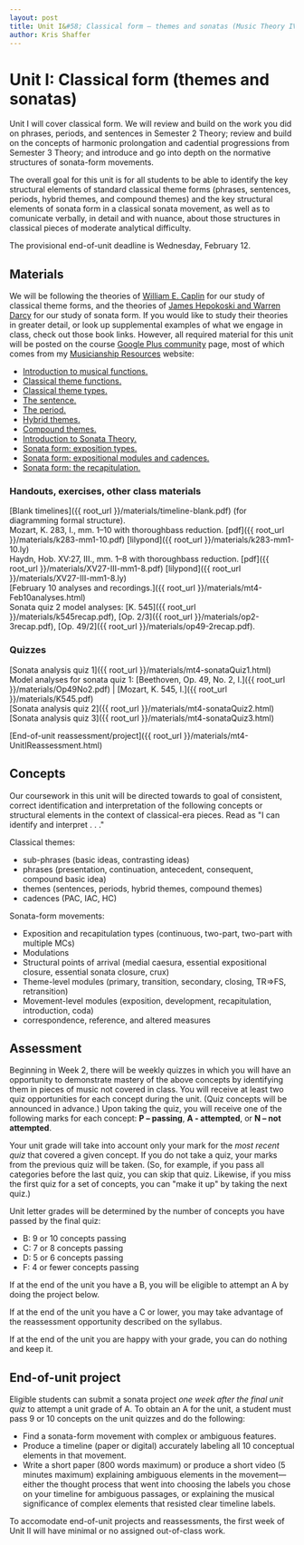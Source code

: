 ```yaml
---
layout: post
title: Unit I&#58; Classical form – themes and sonatas (Music Theory IV)
author: Kris Shaffer
---
```


# Unit I: Classical form (themes and sonatas) #

Unit I will cover classical form. We will review and build on the work you did on phrases, periods, and sentences in Semester 2 Theory; review and build on the concepts of harmonic prolongation and cadential progressions from Semester 3 Theory; and introduce and go into depth on the normative structures of sonata-form movements.

The overall goal for this unit is for all students to be able to identify the key structural elements of standard classical theme forms (phrases, sentences, periods, hybrid themes, and compound themes) and the key structural elements of sonata form in a classical sonata movement, as well as to comunicate verbally, in detail and with nuance, about those structures in classical pieces of moderate analytical difficulty.

The provisional end-of-unit deadline is Wednesday, February 12.

## Materials ##

We will be following the theories of [William E. Caplin](https://openlibrary.org/works/OL2689355W/Classical_form) for our study of classical theme forms, and the theories of [James Hepokoski and Warren Darcy](https://openlibrary.org/works/OL4294182W/Elements_of_sonata_theory) for our study of sonata form. If you would like to study their theories in greater detail, or look up supplemental examples of what we engage in class, check out those book links. However, all required material for this unit will be posted on the course [Google Plus community](https://plus.google.com/u/1/communities/118350994807708327963) page, most of which comes from my [Musicianship Resources](http://kris.shaffermusic.com/musicianship) website:

- [Introduction to musical functions.](http://kris.shaffermusic.com/musicianship/functions.html)  
- [Classical theme functions.](http://kris.shaffermusic.com/musicianship/themeFunctions.html)  
- [Classical theme types.](http://kris.shaffermusic.com/musicianship/classicalThemes.html)  
- [The sentence.](http://kris.shaffermusic.com/musicianship/sentence.html)  
- [The period.](http://kris.shaffermusic.com/musicianship/period.html)  
- [Hybrid themes.](http://kris.shaffermusic.com/musicianship/hybridThemes.html)  
- [Compound themes.](http://kris.shaffermusic.com/musicianship/compoundThemes.html)  
- [Introduction to Sonata Theory.](http://kris.shaffermusic.com/musicianship/SonataTheory-intro.html)  
- [Sonata form: exposition types.](http://kris.shaffermusic.com/musicianship/SonataTheory-exposition.html)  
- [Sonata form: expositional modules and cadences.](http://kris.shaffermusic.com/musicianship/SonataTheory-modules.html)  
- [Sonata form: the recapitulation.](http://kris.shaffermusic.com/musicianship/sonataRecap.html)

### Handouts, exercises, other class materials ###

[Blank timelines]({{ root_url }}/materials/timeline-blank.pdf) (for diagramming formal structure).  
Mozart, K. 283, I., mm. 1–10 with thoroughbass reduction. [pdf]({{ root_url }}/materials/k283-mm1-10.pdf) [lilypond]({{ root_url }}/materials/k283-mm1-10.ly)  
Haydn, Hob. XV:27, III., mm. 1–8 with thoroughbass reduction. [pdf]({{ root_url }}/materials/XV27-III-mm1-8.pdf) [lilypond]({{ root_url }}/materials/XV27-III-mm1-8.ly)  
[February 10 analyses and recordings.]({{ root_url }}/materials/mt4-Feb10analyses.html)  
Sonata quiz 2 model analyses: [K. 545]({{ root_url }}/materials/k545recap.pdf), [Op. 2/3]({{ root_url }}/materials/op2-3recap.pdf), [Op. 49/2]({{ root_url }}/materials/op49-2recap.pdf).

### Quizzes ###

[Sonata analysis quiz 1]({{ root_url }}/materials/mt4-sonataQuiz1.html)  
Model analyses for sonata quiz 1: [Beethoven, Op. 49, No. 2, I.]({{ root_url }}/materials/Op49No2.pdf) | [Mozart, K. 545, I.]({{ root_url }}/materials/K545.pdf)  
[Sonata analysis quiz 2]({{ root_url }}/materials/mt4-sonataQuiz2.html)  
[Sonata analysis quiz 3]({{ root_url }}/materials/mt4-sonataQuiz3.html)  

[End-of-unit reassessment/project]({{ root_url }}/materials/mt4-UnitIReassessment.html)

## Concepts ##

Our coursework in this unit will be directed towards to goal of consistent, correct identification and interpretation of the following concepts or structural elements in the context of classical-era pieces. Read as "I can identify and interpret . . ."

Classical themes:

- sub-phrases (basic ideas, contrasting ideas)  
- phrases (presentation, continuation, antecedent, consequent, compound basic idea)  
- themes (sentences, periods, hybrid themes, compound themes)  
- cadences (PAC, IAC, HC)  

Sonata-form movements:

- Exposition and recapitulation types (continuous, two-part, two-part with multiple MCs)  
- Modulations  
- Structural points of arrival (medial caesura, essential expositional closure, essential sonata closure, crux)  
- Theme-level modules (primary, transition, secondary, closing, TR=>FS, retransition)  
- Movement-level modules (exposition, development, recapitulation, introduction, coda)  
- correspondence, reference, and altered measures  

## Assessment ##

Beginning in Week 2, there will be weekly quizzes in which you will have an opportunity to demonstrate mastery of the above concepts by identifying them in pieces of music not covered in class. You will receive at least two quiz opportunities for each concept during the unit. (Quiz concepts will be announced in advance.) Upon taking the quiz, you will receive one of the following marks for each concept: **P – passing**, **A - attempted**, or **N – not attempted**. 

Your unit grade will take into account only your mark for the *most recent quiz* that covered a given concept. If you do not take a quiz, your marks from the previous quiz will be taken. (So, for example, if you pass all categories before the last quiz, you can skip that quiz. Likewise, if you miss the first quiz for a set of concepts, you can "make it up" by taking the next quiz.)

Unit letter grades will be determined by the number of concepts you have passed by the final quiz:

- B: 9 or 10 concepts passing  
- C: 7 or 8 concepts passing  
- D: 5 or 6 concepts passing  
- F: 4 or fewer concepts passing

If at the end of the unit you have a B, you will be eligible to attempt an A by doing the project below.

If at the end of the unit you have a C or lower, you may take advantage of the reassessment opportunity described on the syllabus.

If at the end of the unit you are happy with your grade, you can do nothing and keep it.

## End-of-unit project ##

Eligible students can submit a sonata project *one week after the final unit quiz* to attempt a unit grade of A. To obtain an A for the unit, a student must pass 9 or 10 concepts on the unit quizzes and do the following: 

- Find a sonata-form movement with complex or ambiguous features.  
- Produce a timeline (paper or digital) accurately labeling all 10 conceptual elements in that movement.  
- Write a short paper (800 words maximum) or produce a short video (5 minutes maximum) explaining ambiguous elements in the movement—either the thought process that went into choosing the labels you chose on your timeline for ambiguous passages, or explaining the musical significance of complex elements that resisted clear timeline labels.

To accomodate end-of-unit projects and reassessments, the first week of Unit II will have minimal or no assigned out-of-class work.